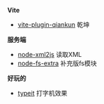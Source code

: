 

**Vite**

- [vite-plugin-qiankun](https://github.com/tengmaoqing/vite-plugin-qiankun) 乾坤

**服务端**

- [node-xml2js](https://github.com/Leonidas-from-XIV/node-xml2js) 读取XML
- [node-fs-extra](https://github.com/jprichardson/node-fs-extra) 补充版fs模块

**好玩的**



- [typeit](https://github.com/alexmacarthur/typeit) 打字机效果
